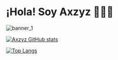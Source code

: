 # ¡Hola! Soy Axzyz 👋👨‍💻

![banner_1](https://github.com/user-attachments/assets/ffe18a9c-6414-47b4-a816-ce42aa0f019f)

[![Axzyz GitHub stats](https://github-readme-stats.vercel.app/api?username=Axzyz&show_icons=true&theme=radical)](https://github.com/Axzyz/github-readme-stats)

[![Top Langs](https://github-readme-stats.vercel.app/api/top-langs/?username=Axzyz)](https://github.com/Axzyz/github-readme-stats)
<!--
**Axzyz/Axzyz** is a ✨ _special_ ✨ repository because its `README.md` (this file) appears on your GitHub profile.

Here are some ideas to get you started:

- 🔭 I’m currently working on ...
- 🌱 I’m currently learning ...
- 👯 I’m looking to collaborate on ...
- 🤔 I’m looking for help with ...
- 💬 Ask me about ...
- 📫 How to reach me: ...
- 😄 Pronouns: ...
- ⚡ Fun fact: ...
-->
